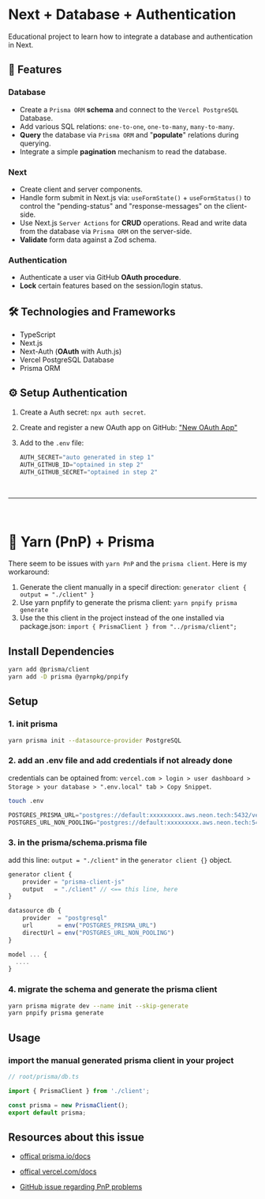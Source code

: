 # Next + Database + Authentication

Educational project to learn how to integrate a database and authentication in Next.

## 🚀 Features

### Database

- Create a `Prisma ORM` **schema** and connect to the `Vercel PostgreSQL` Database.
- Add various SQL relations: `one-to-one`, `one-to-many`, `many-to-many`.
- **Query** the database via `Prisma ORM` and "**populate**" relations during querying.
- Integrate a simple **pagination** mechanism to read the database.

### Next

- Create client and server components.
- Handle form submit in Next.js via: `useFormState()` + `useFormStatus()` to control the "pending-status" and "response-messages" on the client-side.
- Use Next.js `Server Actions` for **CRUD** operations. Read and write data from the database via `Prisma ORM` on the server-side.
- **Validate** form data against a Zod schema.

### Authentication

- Authenticate a user via GitHub **OAuth procedure**.
- **Lock** certain features based on the session/login status.

## 🛠️ Technologies and Frameworks

- TypeScript
- Next.js
- Next-Auth (**OAuth** with Auth.js)
- Vercel PostgreSQL Database
- Prisma ORM

## ⚙️ Setup Authentication

1. Create a Auth secret: `npx auth secret`.
2. Create and register a new OAuth app on GitHub: ["New OAuth App"](https://github.com/settings/developers)
3. Add to the `.env` file:

    ```javascript
    AUTH_SECRET="auto generated in step 1"
    AUTH_GITHUB_ID="optained in step 2"
    AUTH_GITHUB_SECRET="optained in step 2"
    ```

&nbsp;

---

&nbsp;

# 🚧 Yarn (PnP) + Prisma

There seem to be issues with `yarn PnP` and the `prisma client`. Here is my workaround:

1. Generate the client manually in a specif direction: `generator client { output = "./client" }`
2. Use yarn pnpfify to generate the prisma client: `yarn pnpify prisma generate`
3. Use the this client in the project instead of the one installed via package.json: `import { PrismaClient } from "../prisma/client";`

## Install Dependencies

```bash
yarn add @prisma/client
yarn add -D prisma @yarnpkg/pnpify
```

## Setup

### 1. init prisma

```bash
yarn prisma init --datasource-provider PostgreSQL
```

### 2. add an .env file and add credentials if not already done

credentials can be optained from: `vercel.com > login > user dashboard > Storage > your database > ".env.local" tab > Copy Snippet`.

```bash
touch .env
```

```javascript
POSTGRES_PRISMA_URL="postgres://default:xxxxxxxxx.aws.neon.tech:5432/verceldb?xxxxxx"
POSTGRES_URL_NON_POOLING="postgres://default:xxxxxxxxx.aws.neon.tech:5432/verceldb?xxxxxx"
```

### 3. in the prisma/schema.prisma file

add this line: `output = "./client"` in the `generator client {}` object.

```typescript
generator client {
    provider = "prisma-client-js"
    output   = "./client" // <== this line, here
}

datasource db {
    provider  = "postgresql"
    url       = env("POSTGRES_PRISMA_URL")
    directUrl = env("POSTGRES_URL_NON_POOLING")
}

model ... {
  ....
}
```

### 4. migrate the schema and generate the prisma client

```bash
yarn prisma migrate dev --name init --skip-generate
yarn pnpify prisma generate
```

## Usage

### import the manual generated prisma client in your project

```typescript
// root/prisma/db.ts

import { PrismaClient } from './client';

const prisma = new PrismaClient();
export default prisma;
```

## Resources about this issue

- [offical prisma.io/docs](https://www.prisma.io/docs/getting-started/setup-prisma/start-from-scratch/relational-databases-typescript-postgresql)

- [offical vercel.com/docs](https://vercel.com/docs/storage/vercel-postgres/using-an-orm#prisma)

- [GitHub issue regarding PnP problems](https://github.com/prisma/prisma/issues/1439#issuecomment-1023884266)
